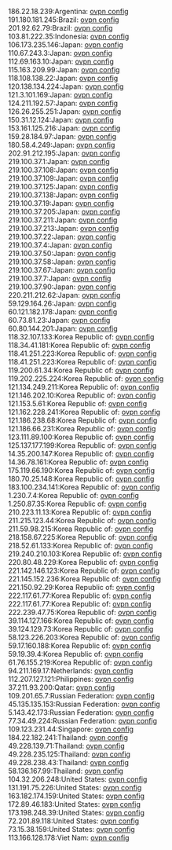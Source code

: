 186.22.18.239:Argentina: [ovpn config](vpn/186_22_18_239.ovpn)  
191.180.181.245:Brazil: [ovpn config](vpn/191_180_181_245.ovpn)  
201.92.62.79:Brazil: [ovpn config](vpn/201_92_62_79.ovpn)  
103.81.222.35:Indonesia: [ovpn config](vpn/103_81_222_35.ovpn)  
106.173.235.146:Japan: [ovpn config](vpn/106_173_235_146.ovpn)  
110.67.243.3:Japan: [ovpn config](vpn/110_67_243_3.ovpn)  
112.69.163.10:Japan: [ovpn config](vpn/112_69_163_10.ovpn)  
115.163.209.99:Japan: [ovpn config](vpn/115_163_209_99.ovpn)  
118.108.138.22:Japan: [ovpn config](vpn/118_108_138_22.ovpn)  
120.138.134.224:Japan: [ovpn config](vpn/120_138_134_224.ovpn)  
121.3.101.169:Japan: [ovpn config](vpn/121_3_101_169.ovpn)  
124.211.192.57:Japan: [ovpn config](vpn/124_211_192_57.ovpn)  
126.26.255.251:Japan: [ovpn config](vpn/126_26_255_251.ovpn)  
150.31.12.124:Japan: [ovpn config](vpn/150_31_12_124.ovpn)  
153.161.125.216:Japan: [ovpn config](vpn/153_161_125_216.ovpn)  
159.28.184.97:Japan: [ovpn config](vpn/159_28_184_97.ovpn)  
180.58.4.249:Japan: [ovpn config](vpn/180_58_4_249.ovpn)  
202.91.212.195:Japan: [ovpn config](vpn/202_91_212_195.ovpn)  
219.100.37.1:Japan: [ovpn config](vpn/219_100_37_1.ovpn)  
219.100.37.108:Japan: [ovpn config](vpn/219_100_37_108.ovpn)  
219.100.37.109:Japan: [ovpn config](vpn/219_100_37_109.ovpn)  
219.100.37.125:Japan: [ovpn config](vpn/219_100_37_125.ovpn)  
219.100.37.138:Japan: [ovpn config](vpn/219_100_37_138.ovpn)  
219.100.37.19:Japan: [ovpn config](vpn/219_100_37_19.ovpn)  
219.100.37.205:Japan: [ovpn config](vpn/219_100_37_205.ovpn)  
219.100.37.211:Japan: [ovpn config](vpn/219_100_37_211.ovpn)  
219.100.37.213:Japan: [ovpn config](vpn/219_100_37_213.ovpn)  
219.100.37.22:Japan: [ovpn config](vpn/219_100_37_22.ovpn)  
219.100.37.4:Japan: [ovpn config](vpn/219_100_37_4.ovpn)  
219.100.37.50:Japan: [ovpn config](vpn/219_100_37_50.ovpn)  
219.100.37.58:Japan: [ovpn config](vpn/219_100_37_58.ovpn)  
219.100.37.67:Japan: [ovpn config](vpn/219_100_37_67.ovpn)  
219.100.37.7:Japan: [ovpn config](vpn/219_100_37_7.ovpn)  
219.100.37.90:Japan: [ovpn config](vpn/219_100_37_90.ovpn)  
220.211.212.62:Japan: [ovpn config](vpn/220_211_212_62.ovpn)  
59.129.164.26:Japan: [ovpn config](vpn/59_129_164_26.ovpn)  
60.121.182.178:Japan: [ovpn config](vpn/60_121_182_178.ovpn)  
60.73.81.23:Japan: [ovpn config](vpn/60_73_81_23.ovpn)  
60.80.144.201:Japan: [ovpn config](vpn/60_80_144_201.ovpn)  
118.32.107.133:Korea Republic of: [ovpn config](vpn/118_32_107_133.ovpn)  
118.34.41.181:Korea Republic of: [ovpn config](vpn/118_34_41_181.ovpn)  
118.41.251.223:Korea Republic of: [ovpn config](vpn/118_41_251_223.ovpn)  
118.41.251.223:Korea Republic of: [ovpn config](vpn/118_41_251_223.ovpn)  
119.200.61.34:Korea Republic of: [ovpn config](vpn/119_200_61_34.ovpn)  
119.202.225.224:Korea Republic of: [ovpn config](vpn/119_202_225_224.ovpn)  
121.134.249.211:Korea Republic of: [ovpn config](vpn/121_134_249_211.ovpn)  
121.146.202.10:Korea Republic of: [ovpn config](vpn/121_146_202_10.ovpn)  
121.153.5.61:Korea Republic of: [ovpn config](vpn/121_153_5_61.ovpn)  
121.162.228.241:Korea Republic of: [ovpn config](vpn/121_162_228_241.ovpn)  
121.186.238.68:Korea Republic of: [ovpn config](vpn/121_186_238_68.ovpn)  
121.186.66.231:Korea Republic of: [ovpn config](vpn/121_186_66_231.ovpn)  
123.111.89.100:Korea Republic of: [ovpn config](vpn/123_111_89_100.ovpn)  
125.137.177.199:Korea Republic of: [ovpn config](vpn/125_137_177_199.ovpn)  
14.35.200.147:Korea Republic of: [ovpn config](vpn/14_35_200_147.ovpn)  
14.36.78.161:Korea Republic of: [ovpn config](vpn/14_36_78_161.ovpn)  
175.119.66.190:Korea Republic of: [ovpn config](vpn/175_119_66_190.ovpn)  
180.70.25.148:Korea Republic of: [ovpn config](vpn/180_70_25_148.ovpn)  
183.100.234.141:Korea Republic of: [ovpn config](vpn/183_100_234_141.ovpn)  
1.230.7.4:Korea Republic of: [ovpn config](vpn/1_230_7_4.ovpn)  
1.250.87.35:Korea Republic of: [ovpn config](vpn/1_250_87_35.ovpn)  
210.223.11.13:Korea Republic of: [ovpn config](vpn/210_223_11_13.ovpn)  
211.215.123.44:Korea Republic of: [ovpn config](vpn/211_215_123_44.ovpn)  
211.59.98.215:Korea Republic of: [ovpn config](vpn/211_59_98_215.ovpn)  
218.158.67.225:Korea Republic of: [ovpn config](vpn/218_158_67_225.ovpn)  
218.52.61.133:Korea Republic of: [ovpn config](vpn/218_52_61_133.ovpn)  
219.240.210.103:Korea Republic of: [ovpn config](vpn/219_240_210_103.ovpn)  
220.80.48.229:Korea Republic of: [ovpn config](vpn/220_80_48_229.ovpn)  
221.142.146.123:Korea Republic of: [ovpn config](vpn/221_142_146_123.ovpn)  
221.145.152.236:Korea Republic of: [ovpn config](vpn/221_145_152_236.ovpn)  
221.150.92.29:Korea Republic of: [ovpn config](vpn/221_150_92_29.ovpn)  
222.117.61.77:Korea Republic of: [ovpn config](vpn/222_117_61_77.ovpn)  
222.117.61.77:Korea Republic of: [ovpn config](vpn/222_117_61_77.ovpn)  
222.239.47.75:Korea Republic of: [ovpn config](vpn/222_239_47_75.ovpn)  
39.114.127.166:Korea Republic of: [ovpn config](vpn/39_114_127_166.ovpn)  
39.124.129.73:Korea Republic of: [ovpn config](vpn/39_124_129_73.ovpn)  
58.123.226.203:Korea Republic of: [ovpn config](vpn/58_123_226_203.ovpn)  
59.17.160.188:Korea Republic of: [ovpn config](vpn/59_17_160_188.ovpn)  
59.19.39.4:Korea Republic of: [ovpn config](vpn/59_19_39_4.ovpn)  
61.76.155.219:Korea Republic of: [ovpn config](vpn/61_76_155_219.ovpn)  
94.211.169.17:Netherlands: [ovpn config](vpn/94_211_169_17.ovpn)  
112.207.127.121:Philippines: [ovpn config](vpn/112_207_127_121.ovpn)  
37.211.93.200:Qatar: [ovpn config](vpn/37_211_93_200.ovpn)  
109.201.65.7:Russian Federation: [ovpn config](vpn/109_201_65_7.ovpn)  
45.135.135.153:Russian Federation: [ovpn config](vpn/45_135_135_153.ovpn)  
5.143.42.173:Russian Federation: [ovpn config](vpn/5_143_42_173.ovpn)  
77.34.49.224:Russian Federation: [ovpn config](vpn/77_34_49_224.ovpn)  
109.123.231.44:Singapore: [ovpn config](vpn/109_123_231_44.ovpn)  
184.22.182.241:Thailand: [ovpn config](vpn/184_22_182_241.ovpn)  
49.228.139.71:Thailand: [ovpn config](vpn/49_228_139_71.ovpn)  
49.228.235.125:Thailand: [ovpn config](vpn/49_228_235_125.ovpn)  
49.228.238.43:Thailand: [ovpn config](vpn/49_228_238_43.ovpn)  
58.136.167.99:Thailand: [ovpn config](vpn/58_136_167_99.ovpn)  
104.32.206.248:United States: [ovpn config](vpn/104_32_206_248.ovpn)  
131.191.75.226:United States: [ovpn config](vpn/131_191_75_226.ovpn)  
163.182.174.159:United States: [ovpn config](vpn/163_182_174_159.ovpn)  
172.89.46.183:United States: [ovpn config](vpn/172_89_46_183.ovpn)  
173.198.248.39:United States: [ovpn config](vpn/173_198_248_39.ovpn)  
72.201.89.118:United States: [ovpn config](vpn/72_201_89_118.ovpn)  
73.15.38.159:United States: [ovpn config](vpn/73_15_38_159.ovpn)  
113.166.128.178:Viet Nam: [ovpn config](vpn/113_166_128_178.ovpn)  
